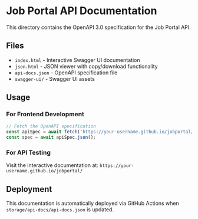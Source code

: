 # Job Portal API Documentation

This directory contains the OpenAPI 3.0 specification for the Job Portal API.

## Files

- `index.html` - Interactive Swagger UI documentation
- `json.html` - JSON viewer with copy/download functionality  
- `api-docs.json` - OpenAPI specification file
- `swagger-ui/` - Swagger UI assets

## Usage

### For Frontend Development
```javascript
// Fetch the OpenAPI specification
const apiSpec = await fetch('https://your-username.github.io/jobportal/api-docs.json');
const spec = await apiSpec.json();
```

### For API Testing
Visit the interactive documentation at: `https://your-username.github.io/jobportal/`

## Deployment

This documentation is automatically deployed via GitHub Actions when `storage/api-docs/api-docs.json` is updated.
